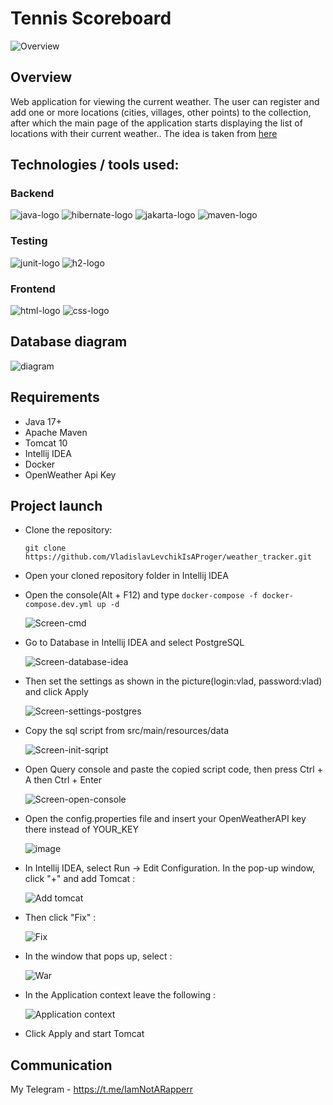 # Tennis Scoreboard

![Overview](https://github.com/VladislavLevchikIsAProger/weather_tracker/assets/153897612/5919a763-bea5-4332-9319-a6942143dfdb)

## Overview
Web application for viewing the current weather. The user can register and add one or more locations (cities, villages, other points) to the collection, after which the main page of the application starts displaying the list of locations with their current weather.. The idea is taken from [here](https://zhukovsd.github.io/java-backend-learning-course/Projects/WeatherViewer/)

## Technologies / tools used:

### Backend

![java-logo](https://github.com/VladislavLevchikIsAProger/tennis_scoreboard/assets/153897612/bc1ab298-7a78-42ec-8813-05b38668310e)
![hibernate-logo](https://github.com/VladislavLevchikIsAProger/tennis_scoreboard/assets/153897612/071df0a5-79ef-4435-9c98-5a9b2383d420)
![jakarta-logo](https://github.com/VladislavLevchikIsAProger/tennis_scoreboard/assets/153897612/0d339161-2abb-419e-9918-e6347b7c686e)
![maven-logo](https://github.com/VladislavLevchikIsAProger/tennis_scoreboard/assets/153897612/159c5f30-83db-49a2-906a-fc92a071eeff)

### Testing

![junit-logo](https://github.com/VladislavLevchikIsAProger/tennis_scoreboard/assets/153897612/a1a05826-fecb-4b7a-827c-946ffc72da32)
![h2-logo](https://github.com/VladislavLevchikIsAProger/tennis_scoreboard/assets/153897612/3e65f8a8-a9a7-44bc-85c8-42d173338c74)

### Frontend

![html-logo](https://github.com/VladislavLevchikIsAProger/tennis_scoreboard/assets/153897612/cf73900e-a565-405d-b7dd-cc05f9429c2f)
![css-logo](https://github.com/VladislavLevchikIsAProger/tennis_scoreboard/assets/153897612/d7d9ecf6-1cfb-4fe1-ba32-dd43d59921a8)

## Database diagram

![diagram](https://github.com/VladislavLevchikIsAProger/weather_tracker/assets/153897612/06eab789-15ed-4dd5-b29a-70d48b3fd80a)

## Requirements
  + Java 17+
  + Apache Maven
  + Tomcat 10
  + Intellij IDEA
  + Docker
  + OpenWeather Api Key

## Project launch

+ Clone the repository:

   ```
   git clone https://github.com/VladislavLevchikIsAProger/weather_tracker.git
   ```
+ Open your cloned repository folder in Intellij IDEA
  
+ Open the console(Alt + F12) and type `docker-compose -f docker-compose.dev.yml up -d`
  
  ![Screen-cmd](https://github.com/VladislavLevchikIsAProger/weather_tracker/assets/153897612/c2db9f1a-7b9e-4762-8fba-ee70cd3f49a7)

+ Go to Database in Intellij IDEA and select PostgreSQL

  ![Screen-database-idea](https://github.com/VladislavLevchikIsAProger/weather_tracker/assets/153897612/a61c52ad-7ba6-4a92-a98d-7301599b315f)

+ Then set the settings as shown in the picture(login:vlad, password:vlad) and click Apply
  
  ![Screen-settings-postgres](https://github.com/VladislavLevchikIsAProger/weather_tracker/assets/153897612/e0e064fd-aa5b-4fc5-8c64-acd60cf75188)

+ Copy the sql script from src/main/resources/data

  ![Screen-init-sqript](https://github.com/VladislavLevchikIsAProger/weather_tracker/assets/153897612/cfbd80c3-81d9-4b42-ad8a-a31a9d8fcb9a)

+ Open Query console and paste the copied script code, then press Ctrl + A then Ctrl + Enter

  ![Screen-open-console](https://github.com/VladislavLevchikIsAProger/weather_tracker/assets/153897612/12ab6f7d-55b7-4b9c-af74-9018dbf5923f)

+ Open the config.properties file and insert your OpenWeatherAPI key there instead of YOUR_KEY

  ![image](https://github.com/VladislavLevchikIsAProger/weather_tracker/assets/153897612/b6703691-ac47-4c3c-96b6-64fa8aa551b5)

+ In Intellij IDEA, select Run -> Edit Configuration. In the pop-up window, click "+" and add Tomcat :
   
    ![Add tomcat](https://github.com/VladislavLevchikIsAProger/tennis_scoreboard/assets/153897612/66f677af-ce05-4676-8dc7-09bc8cbf5db5)

+ Then click "Fix" : 

    ![Fix](https://github.com/VladislavLevchikIsAProger/weather_tracker/assets/153897612/a494e8f2-b579-45df-a006-084c123b3cc9)


+ In the window that pops up, select :

   ![War](https://github.com/VladislavLevchikIsAProger/weather_tracker/assets/153897612/597e661f-fc6c-4658-bb01-4c8d6ffb7bc4)

+ In the Application context leave the following :
   
   ![Application context](https://github.com/VladislavLevchikIsAProger/currency_exchange/assets/153897612/895091c7-dd29-49b9-8edc-c9b5f29cf018)

+ Click Apply and start Tomcat

## Communication
My Telegram - https://t.me/IamNotARapperr
